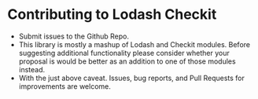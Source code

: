 # Contributing to Lodash Checkit

* Submit issues to the Github Repo.
* This library is mostly a mashup of Lodash and Checkit modules. Before suggesting additional functionality please consider whether your proposal is would be better as an addition to one of those modules instead.
* With the just above caveat. Issues, bug reports, and Pull Requests for improvements are welcome.

